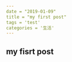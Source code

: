 ```yaml
---
date = "2019-01-09"
title = "my first post"
tags = 'test'
categories = '生活'
---
```


## my fisrt post